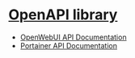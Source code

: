 # [OpenAPI library](https://sbusso.github.io/openapi/)

- [OpenWebUI API Documentation](/openapi/docs/?urls.primaryName=OpenWebUI+API)
- [Portainer API Documentation](/openapi/docs/?urls.primaryName=Portainer)

